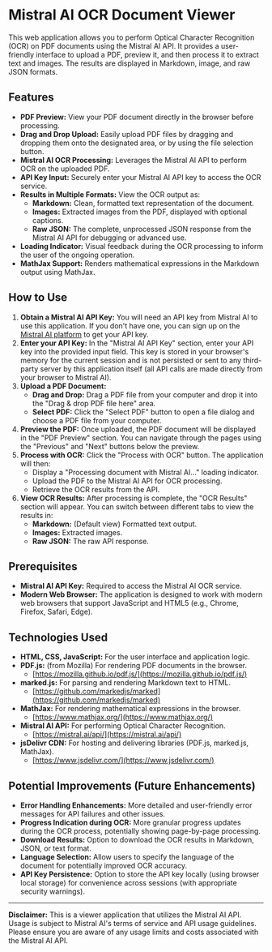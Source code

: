 # Mistral AI OCR Document Viewer

This web application allows you to perform Optical Character Recognition (OCR) on PDF documents using the Mistral AI API.  It provides a user-friendly interface to upload a PDF, preview it, and then process it to extract text and images. The results are displayed in Markdown, image, and raw JSON formats.

## Features

*   **PDF Preview:**  View your PDF document directly in the browser before processing.
*   **Drag and Drop Upload:** Easily upload PDF files by dragging and dropping them onto the designated area, or by using the file selection button.
*   **Mistral AI OCR Processing:** Leverages the Mistral AI API to perform OCR on the uploaded PDF.
*   **API Key Input:** Securely enter your Mistral AI API key to access the OCR service.
*   **Results in Multiple Formats:** View the OCR output as:
    *   **Markdown:**  Clean, formatted text representation of the document.
    *   **Images:** Extracted images from the PDF, displayed with optional captions.
    *   **Raw JSON:**  The complete, unprocessed JSON response from the Mistral AI API for debugging or advanced use.
*   **Loading Indicator:**  Visual feedback during the OCR processing to inform the user of the ongoing operation.
*   **MathJax Support:** Renders mathematical expressions in the Markdown output using MathJax.

## How to Use

1.  **Obtain a Mistral AI API Key:** You will need an API key from Mistral AI to use this application. If you don't have one, you can sign up on the [Mistral AI platform](https://mistral.ai/) to get your API key.
2.  **Enter your API Key:**  In the "Mistral AI API Key" section, enter your API key into the provided input field. This key is stored in your browser's memory for the current session and is not persisted or sent to any third-party server by this application itself (all API calls are made directly from your browser to Mistral AI).
3.  **Upload a PDF Document:**
    *   **Drag and Drop:** Drag a PDF file from your computer and drop it into the "Drag & drop PDF file here" area.
    *   **Select PDF:** Click the "Select PDF" button to open a file dialog and choose a PDF file from your computer.
4.  **Preview the PDF:** Once uploaded, the PDF document will be displayed in the "PDF Preview" section. You can navigate through the pages using the "Previous" and "Next" buttons below the preview.
5.  **Process with OCR:** Click the "Process with OCR" button. The application will then:
    *   Display a "Processing document with Mistral AI..." loading indicator.
    *   Upload the PDF to the Mistral AI API for OCR processing.
    *   Retrieve the OCR results from the API.
6.  **View OCR Results:** After processing is complete, the "OCR Results" section will appear. You can switch between different tabs to view the results in:
    *   **Markdown:** (Default view) Formatted text output.
    *   **Images:** Extracted images.
    *   **Raw JSON:**  The raw API response.

## Prerequisites

*   **Mistral AI API Key:**  Required to access the Mistral AI OCR service.
*   **Modern Web Browser:**  The application is designed to work with modern web browsers that support JavaScript and HTML5 (e.g., Chrome, Firefox, Safari, Edge).

## Technologies Used

*   **HTML, CSS, JavaScript:** For the user interface and application logic.
*   **PDF.js:**  (from Mozilla) For rendering PDF documents in the browser.
    *   [https://mozilla.github.io/pdf.js/](https://mozilla.github.io/pdf.js/)
*   **marked.js:** For parsing and rendering Markdown text to HTML.
    *   [https://github.com/markedjs/marked](https://github.com/markedjs/marked)
*   **MathJax:** For rendering mathematical expressions in the browser.
    *   [https://www.mathjax.org/](https://www.mathjax.org/)
*   **Mistral AI API:**  For performing Optical Character Recognition.
    *   [https://mistral.ai/api/](https://mistral.ai/api/)
*   **jsDelivr CDN:** For hosting and delivering libraries (PDF.js, marked.js, MathJax).
    *   [https://www.jsdelivr.com/](https://www.jsdelivr.com/)

##  Potential Improvements (Future Enhancements)

*   **Error Handling Enhancements:**  More detailed and user-friendly error messages for API failures and other issues.
*   **Progress Indication during OCR:**  More granular progress updates during the OCR process, potentially showing page-by-page processing.
*   **Download Results:**  Option to download the OCR results in Markdown, JSON, or text format.
*   **Language Selection:**  Allow users to specify the language of the document for potentially improved OCR accuracy.
*   **API Key Persistence:**  Option to store the API key locally (using browser local storage) for convenience across sessions (with appropriate security warnings).

---

**Disclaimer:** This is a viewer application that utilizes the Mistral AI API. Usage is subject to Mistral AI's terms of service and API usage guidelines. Please ensure you are aware of any usage limits and costs associated with the Mistral AI API.